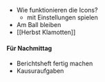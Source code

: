 - Wie funktionieren die Icons?
	- mit Einstellungen spielen
- Am Ball bleiben
- [[Herbst Klamotten]]
#### Für Nachmittag
- Berichtsheft fertig machen
- Kausuraufgaben

